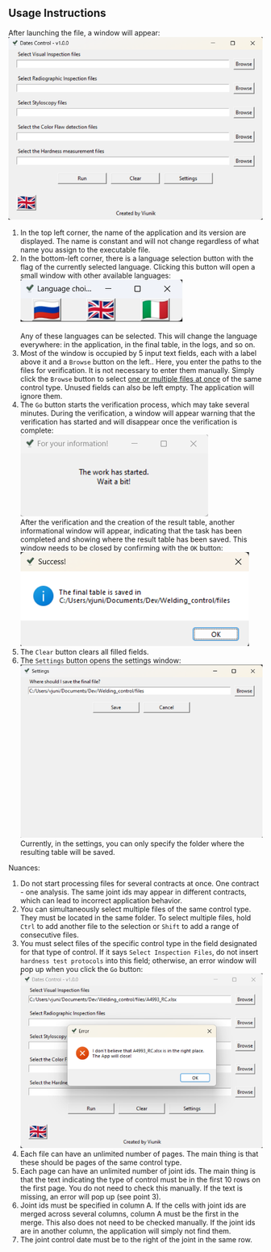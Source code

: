 ## Usage Instructions

After launching the file, a window will appear:<br>
![alt text](images/en/image-1.png)<br>
1. In the top left corner, the name of the application and its version are displayed. The name is constant and will not change regardless of what name you assign to the executable file.
2. In the bottom-left corner, there is a language selection button with the flag of the currently selected language. Clicking this button will open a small window with other available languages:<br>
![alt text](images/en/image-2.png)<br><br>
Any of these languages can be selected. This will change the language everywhere: in the application, in the final table, in the logs, and so on.
3. Most of the window is occupied by 5 input text fields, each with a label above it and a `Browse` button on the left.. Here, you enter the paths to the files for verification. It is not necessary to enter them manually. Simply click the `Browse` button to select <u>one or multiple files at once</u> of the same control type. Unused fields can also be left empty. The application will ignore them.
4. The `Go` button starts the verification process, which may take several minutes. During the verification, a window will appear warning that the verification has started and will disappear once the verification is complete:<br>
![alt text](images/en/image-3.png)<br>
After the verification and the creation of the result table, another informational window will appear, indicating that the task has been completed and showing where the result table has been saved. This window needs to be closed by confirming with the `OK` button:<br>
![alt text](images/en/image-4.png)<br>
5. The `Clear` button clears all filled fields.
6. The `Settings` button opens the settings window:<br>
![alt text](images/en/image-5.png)<br>
Currently, in the settings, you can only specify the folder where the resulting table will be saved.

Nuances:
1. Do not start processing files for several contracts at once. One contract - one analysis. The same joint ids may appear in different contracts, which can lead to incorrect application behavior.
2. You can simultaneously select multiple files of the same control type. They must be located in the same folder. To select multiple files, hold `Ctrl` to add another file to the selection or `Shift` to add a range of consecutive files.
3. You must select files of the specific control type in the field designated for that type of control. If it says `Select Inspection Files`, do not insert `hardness test protocols` into this field; otherwise, an error window will pop up when you click the `Go` button:<br>
![alt text](images/en/image-6.png)
4. Each file can have an unlimited number of pages. The main thing is that these should be pages of the same control type.
5. Each page can have an unlimited number of joint ids. The main thing is that the text indicating the type of control must be in the first 10 rows on the first page. You do not need to check this manually. If the text is missing, an error will pop up (see point 3).
6. Joint ids must be specified in column A. If the cells with joint ids are merged across several columns, column A must be the first in the merge. This also does not need to be checked manually. If the joint ids are in another column, the application will simply not find them.
7. The joint control date must be to the right of the joint in the same row.
